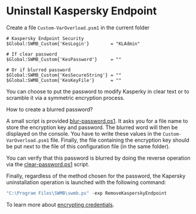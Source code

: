 # Uninstall Kaspersky Endpoint

Create a file `Custom-VarOverload.psm1` in the current folder
```
# Kaspersky Endpoint Security
$Global:SWMB_Custom{'KesLogin'}        = "KLAdmin"

# If clear password
$Global:SWMB_Custom{'KesPassword'}     = ""

# Or if blurred password
$Global:SWMB_Custom{'KesSecureString'} = ""
$Global:SWMB_Custom{'KesKeyFile'}      = ""
```

You can choose to put the password to modify Kasperky in clear text
or to scramble it via a symmetric encryption process.

How to create a blurred password?

A small script is provided [blur-password.ps1](blur-password.ps1).
It asks you for a file name to store the encryption key and password.
The blurred word will then be displayed on the console.
You have to write these values in the `Custom-VarOverload.psm1` file.
Finally, the file containing the encryption key should be put next
to the file of this configuration file (in the same folder).

You can verify that this password is blurred by doing the reverse
operation via the [clear-password.ps1](clear-password.ps1) script.

Finally, regardless of the method chosen for the password,
the Kapersky uninstallation operation is launched
with the following command:
```ps1
"C:\Program Files\SWMB\swmb.ps" -exp RemoveKasperskyEndpoint
```


To learn more about [encrypting credentials](https://www.pdq.com/blog/secure-password-with-powershell-encrypting-credentials-part-1/).
